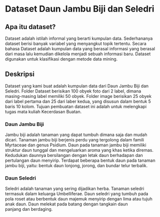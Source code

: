 # Dataset Daun Jambu Biji dan Seledri
## Apa itu dataset?
Dataset adalah istilah informal yang berarti kumpulan data. Sederhananya dataset berisi banyak variabel yang menyangkut topik tertentu. Secara bahasa Dataset adalah kumpulan data yang berasal informasi yang berasal dari masa lalu kemudian dikelola menjadi sebuah informasi baru. Dataset digunakan untuk klasifikasi dengan metode data mining.

## Deskripsi
Dataset yang kami buat adalah kumpulan data dari Daun Jambu Biji dan Seledri. Folder Dataset berisikan 100 obyek foto dari 2 label, dimana masing-masing label memiliki 50 obyek. Folder image berisikan 25 obyek dari label pertama dan 25 dari laber kedua, yang disusun dalam bentuk 5 baris 10 kolom. Tujuan pembuatan dataset ini adalah untuk melengkapi tugas mata kuliah Kecerdasan Buatan.
### Daun Jambu Biji
Jambu biji adalah tanaman yang dapat tumbuh dimana saja dan mudah dicari. Tanaman jambu biji berjenis perdu yang tergolong dalam famili Myrtaceae dan genus Psidium. Daun pada tanaman jambu biji memiliki struktur daun tunggal dan mengeluarkan aroma yang khas ketika diremas. Kedudukan daunnya bersilangan dengan letak daun berhadapan dan pertulangan daun menyirip. Terdapat beberapa bentuk daun pada tanaman jambu biji, yaitu: bentuk daun lonjong, jorong, dan bundar telur terbalik.
### Daun Seledri
Seledri adalah tanaman yang sering dijadikan herba. Tanaman seledri termasuk dalam keluarga Umbelliferae. Daun seledri yang tumbuh pada pola roset atau berbentuk daun majemuk menyirip dengan lima atau tujuh anak daun. Daun melekat pada batang dengan tangkain daun panjang dan berdaging.
